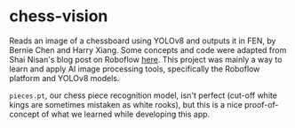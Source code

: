 # chess-vision
 Reads an image of a chessboard using YOLOv8 and outputs it in FEN, by Bernie Chen and Harry Xiang. Some concepts and code were adapted from Shai Nisan's blog post on Roboflow [here](https://blog.roboflow.com/chess-boards/). This project was mainly a way to learn and apply AI image processing tools, specifically the Roboflow platform and YOLOv8 models.

 `pieces.pt`, our chess piece recognition model, isn't perfect (cut-off white kings are sometimes mistaken as white rooks), but this is a nice proof-of-concept of what we learned while developing this app.